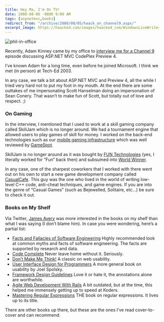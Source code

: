 ```yaml
---
title: Hey Ma, I'm On TV!
date: 2008-08-06 -0800 9:00 AM
tags: [aspnetmvc,books]
redirect_from: "/archive/2008/08/05/haack_on_channel9.aspx/"
excerpt_image: https://haacked.com/images/haacked_com/WindowsLiveWriter/HeyMaImOnTV_8D16/phil-in-office_3.jpg
---
```


![phil-in-office](https://haacked.com/images/haacked_com/WindowsLiveWriter/HeyMaImOnTV_8D16/phil-in-office_3.jpg "phil-in-office")

Recently, Adam Kinney came by my office to [interview me for a Channel 9](http://channel9.msdn.com/shows/Continuum/MVCPreview4/ "MVC Preview 4") episode discussing ASP.NET MVC CodePlex Preview 4.

I’ve known Adam for a long time, even before he joined Microsoft. I think we met (in person) at Tech-Ed 2003.

In any case, we talk a bit about ASP.NET MVC and Preview 4, all the while I tried very hard not to put my foot in my mouth. At the end there are some outtakes of me impersonating Scott Hanselman doing an impersonation of Sean Conery. That wasn’t to make fun of Scott, but totally out of love and respect. ;)

### On Gaming

In the interview, I mentioned that I used to work at a skill gaming company called SkillJam which is no longer around. We had a tournament engine that allowed users to play games of skill for money. I worked on the back-end technologies such as our [mobile gaming infrastructure](https://haacked.com/archive/2005/06/08/mobile-phone-gaming.aspx "Mobile Phone Gaming") which was well reviewed by [GameSpot](https://haacked.com/archive/2005/09/06/great-review-on-gamespot.aspx "GameSpot Review").

SkillJam is no longer around as it was bought by [FUN Technologies](http://www.funtechnologies.com/ "Fun Technologies") (yes, I literally worked for “Fun” back then) and subsumed into [World Winner](http://www.worldwinner.com/ "World Winner").

In any case, one of the sharpest coworkers that I worked with there went out on his own to start a new game development company called [CasualCafe](http://apps.facebook.com/casualcafe/ "Casual Cafe"). This guy was the one who lived in the world of writing low-level C++ code, anti-cheat techniques, and game engines. If you are into the genre of “Casual Games” (such as Bejewelled, Solitaire, etc…) be sure to check it out.

### Books on My Shelf

Via Twitter, [James Avery](http://infozerk.com/ "James Avery") was more interested in the books on my shelf than what I was saying (I don’t blame him). In case you were wondering, here’s a partial list:

- [Facts and Fallacies of Software Engineering](http://www.amazon.com/gp/product/0321117425?ie=UTF8&tag=youvebeenhaac-20&linkCode=as2&camp=1789&creative=9325&creativeASIN=0321117425 "Facts and Fallacies") Highly recommended look at common myths and facts of software engineering. The facts are supported by research and data.
- [Code Complete](http://www.amazon.com/gp/product/0735619670?ie=UTF8&tag=youvebeenhaac-20&linkCode=as2&camp=1789&creative=9325&creativeASIN=0735619670 "Code Complete 2nd Edition") Never leave home without it. Seriously.
- [Don’t Make Me Think!](http://www.amazon.com/gp/product/0321344758?ie=UTF8&tag=youvebeenhaac-20&linkCode=as2&camp=1789&creative=9325&creativeASIN=0321344758 "Don't Make Me Think") A classic on web usability.
- [User Interface Design for Programmers](http://www.amazon.com/gp/product/1893115941?ie=UTF8&tag=youvebeenhaac-20&linkCode=as2&camp=1789&creative=9325&creativeASIN=1893115941 "UI for Programmers") A more general book on usability by Joel Spolsky.
- [Framework Design Guidelines](http://www.amazon.com/gp/product/0321246756?ie=UTF8&tag=youvebeenhaac-20&linkCode=as2&camp=1789&creative=9325&creativeASIN=0321246756 "FDG") Love it or hate it, the annotations alone are worthwhile.
- [Agile Web Development With Rails](http://www.amazon.com/gp/product/0977616630?ie=UTF8&tag=youvebeenhaac-20&linkCode=as2&camp=1789&creative=9325&creativeASIN=0977616630 "Agile Web Development With Rails") A bit outdated, but at the time, this helped me immensely getting up to speed at Koders.
- [Mastering Regular Expressions](http://www.amazon.com/gp/product/0596528124?ie=UTF8&tag=youvebeenhaac-20&linkCode=as2&camp=1789&creative=9325&creativeASIN=0596528124 "Mastering Regular Expressions") THE book on regular expressions. It lives up to its title.

There are other books up there, but these are the ones I’ve read cover-to-cover and can recommend.
